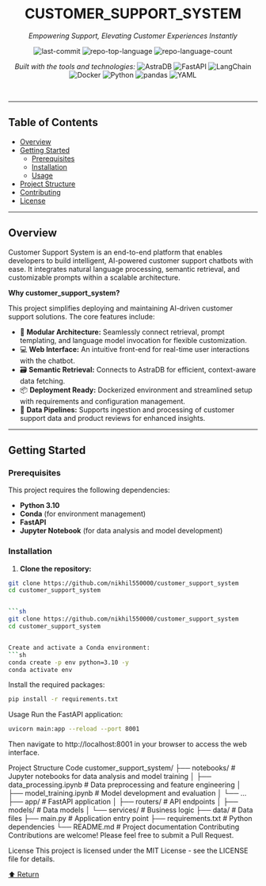 <div align="center">

# CUSTOMER_SUPPORT_SYSTEM

_Empowering Support, Elevating Customer Experiences Instantly_

![last-commit](https://img.shields.io/github/last-commit/nikhil550000/customer_support_system?style=flat&logo=git&logoColor=white&color=0080ff)
![repo-top-language](https://img.shields.io/github/languages/top/nikhil550000/customer_support_system?style=flat&color=0080ff)
![repo-language-count](https://img.shields.io/github/languages/count/nikhil550000/customer_support_system?style=flat&color=0080ff)

_Built with the tools and technologies:_
![AstraDB](https://img.shields.io/badge/AstraDB-00A1E4.svg?style=flat&logo=AstraDB&logoColor=white)
![FastAPI](https://img.shields.io/badge/FastAPI-009688.svg?style=flat&logo=FastAPI&logoColor=white)
![LangChain](https://img.shields.io/badge/LangChain-1C3C3C.svg?style=flat&logo=LangChain&logoColor=white)
![Docker](https://img.shields.io/badge/Docker-2496ED.svg?style=flat&logo=Docker&logoColor=white)
![Python](https://img.shields.io/badge/Python-3776AB.svg?style=flat&logo=Python&logoColor=white)
![pandas](https://img.shields.io/badge/pandas-150458.svg?style=flat&logo=pandas&logoColor=white)
![YAML](https://img.shields.io/badge/YAML-CB171E.svg?style=flat&logo=YAML&logoColor=white)

</div>

<br>

---

## Table of Contents

- [Overview](#overview)
- [Getting Started](#getting-started)
  - [Prerequisites](#prerequisites)
  - [Installation](#installation)
  - [Usage](#usage)
- [Project Structure](#project-structure)
- [Contributing](#contributing)
- [License](#license)

---

## Overview

Customer Support System is an end-to-end platform that enables developers to build intelligent, AI-powered customer support chatbots with ease. It integrates natural language processing, semantic retrieval, and customizable prompts within a scalable architecture.

**Why customer_support_system?**

This project simplifies deploying and maintaining AI-driven customer support solutions. The core features include:

- 🔧 **Modular Architecture:** Seamlessly connect retrieval, prompt templating, and language model invocation for flexible customization.
- 💻 **Web Interface:** An intuitive front-end for real-time user interactions with the chatbot.
- 🗃️ **Semantic Retrieval:** Connects to AstraDB for efficient, context-aware data fetching.
- 📦 **Deployment Ready:** Dockerized environment and streamlined setup with requirements and configuration management.
- 📝 **Data Pipelines:** Supports ingestion and processing of customer support data and product reviews for enhanced insights.

---

## Getting Started

### Prerequisites

This project requires the following dependencies:

- **Python 3.10**
- **Conda** (for environment management)
- **FastAPI**
- **Jupyter Notebook** (for data analysis and model development)

### Installation

1. **Clone the repository:**

````sh
git clone https://github.com/nikhil550000/customer_support_system
cd customer_support_system


```sh
git clone https://github.com/nikhil550000/customer_support_system
cd customer_support_system


Create and activate a Conda environment:
```sh
conda create -p env python=3.10 -y
conda activate env
````

Install the required packages:

```sh
pip install -r requirements.txt
```

Usage
Run the FastAPI application:

```sh
uvicorn main:app --reload --port 8001
```

Then navigate to http://localhost:8001 in your browser to access the web interface.

Project Structure
Code
customer_support_system/
├── notebooks/ # Jupyter notebooks for data analysis and model training
│ ├── data_processing.ipynb # Data preprocessing and feature engineering
│ ├── model_training.ipynb # Model development and evaluation
│ └── ...
├── app/ # FastAPI application
│ ├── routers/ # API endpoints
│ ├── models/ # Data models
│ └── services/ # Business logic
├── data/ # Data files
├── main.py # Application entry point
├── requirements.txt # Python dependencies
└── README.md # Project documentation
Contributing
Contributions are welcome! Please feel free to submit a Pull Request.

License
This project is licensed under the MIT License - see the LICENSE file for details.

<div align="left"> <a href="#top">⬆ Return</a> </div>
